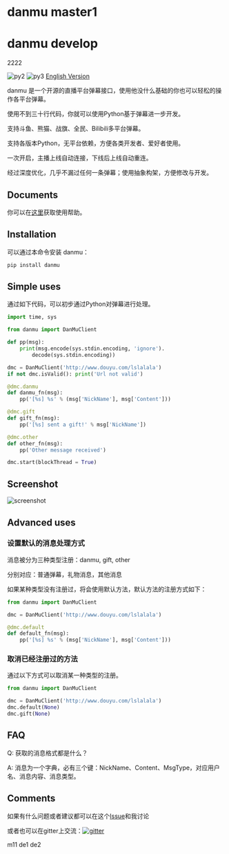 # danmu master1
# danmu develop 
2222

![py2][py2] ![py3][py3] [English Version][english_version]

danmu 是一个开源的直播平台弹幕接口，使用他没什么基础的你也可以轻松的操作各平台弹幕。

使用不到三十行代码，你就可以使用Python基于弹幕进一步开发。

支持斗鱼、熊猫、战旗、全民、Bilibili多平台弹幕。

支持各版本Python，无平台依赖，方便各类开发者、爱好者使用。

一次开启，主播上线自动连接，下线后上线自动重连。

经过深度优化，几乎不漏过任何一条弹幕；使用抽象构架，方便修改与开发。

## Documents

你可以在[这里][document]获取使用帮助。

## Installation

可以通过本命令安装 danmu：

```bash
pip install danmu
```

## Simple uses

通过如下代码，可以初步通过Python对弹幕进行处理。

```python
import time, sys

from danmu import DanMuClient

def pp(msg):
    print(msg.encode(sys.stdin.encoding, 'ignore').
        decode(sys.stdin.encoding))

dmc = DanMuClient('http://www.douyu.com/lslalala')
if not dmc.isValid(): print('Url not valid')

@dmc.danmu
def danmu_fn(msg):
    pp('[%s] %s' % (msg['NickName'], msg['Content']))

@dmc.gift
def gift_fn(msg):
    pp('[%s] sent a gift!' % msg['NickName'])

@dmc.other
def other_fn(msg):
    pp('Other message received')

dmc.start(blockThread = True)
```

## Screenshot

![screenshot][screenshot]

## Advanced uses

### 设置默认的消息处理方式

消息被分为三种类型注册：danmu, gift, other

分别对应：普通弹幕，礼物消息，其他消息

如果某种类型没有注册过，将会使用默认方法，默认方法的注册方式如下：

```python
from danmu import DanMuClient

dmc = DanMuClient('http://www.douyu.com/lslalala')

@dmc.default
def default_fn(msg):
    pp('[%s] %s' % (msg['NickName'], msg['Content']))
```

### 取消已经注册过的方法

通过以下方式可以取消某一种类型的注册。

```python
from danmu import DanMuClient

dmc = DanMuClient('http://www.douyu.com/lslalala')
dmc.default(None)
dmc.gift(None)
```

## FAQ

Q: 获取的消息格式都是什么？

A: 消息为一个字典，必有三个键：NickName、Content、MsgType，对应用户名、消息内容、消息类型。

## Comments

如果有什么问题或者建议都可以在这个[Issue][issue#2]和我讨论

或者也可以在gitter上交流：[![gitter][gitter_picture]][gitter]

[py2]: https://img.shields.io/badge/python-2.7-ff69b4.svg "python2"
[py3]: https://img.shields.io/badge/python-3.5-red.svg "python3"
[english_version]: https://github.com/littlecodersh/danmu/blob/master/README_EN.md
[document]: http://danmu.readthedocs.io/zh_CN/latest/
[screenshot]: http://7xrip4.com1.z0.glb.clouddn.com/danmu/demo.png?imageView/2/w/400/ "screenshot"
[issue#2]: https://github.com/littlecodersh/danmu/issues/2
[gitter_picture]: https://badges.gitter.im/littlecodersh/danmu.svg "gitter"
[gitter]: https://gitter.im/littlecodersh/danmu?utm_source=badge&utm_medium=badge&utm_campaign=pr-badge
m11
de1
de2
